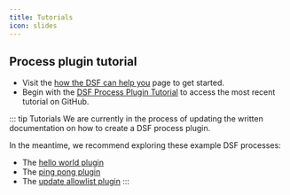 ```yaml
---
title: Tutorials
icon: slides
---
```


## Process plugin tutorial

- Visit the [how the DSF can help you](../../../explore/concepts/README.md) page to get started.
- Begin with the [DSF Process Plugin Tutorial](https://github.com/datasharingframework/dsf-process-tutorial)  to access the most recent tutorial on GitHub.

::: tip Tutorials
We are currently in the process of updating the written documentation on how to create a DSF process plugin. 

In the meantime, we recommend exploring these example DSF processes:

- The [hello world plugin](https://github.com/datasharingframework/dsf-process-hello-world)
- The [ping pong plugin](https://github.com/datasharingframework/dsf-process-ping-pong)
- The [update allowlist plugin](https://github.com/datasharingframework/dsf-process-allow-list)
:::